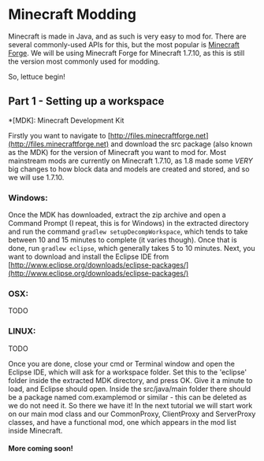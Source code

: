 # Minecraft Modding
Minecraft is made in Java, and as such is very easy to mod for. There 
are several commonly-used APIs for this, but the most popular is 
[Minecraft Forge](http://files.minecraftforge.net). We will be using 
Minecraft Forge for Minecraft 1.7.10, as this is still the version most 
commonly used for modding.

So, lettuce begin!
## Part 1 - Setting up a workspace
*[MDK]: Minecraft Development Kit

Firstly you want to navigate to [http://files.minecraftforge.net](http://files.minecraftforge.net) and download the src package (also known as the MDK) for the version of Minecraft you want to mod for. Most mainstream mods are currently on Minecraft 1.7.10, as 1.8 made some _VERY_ big changes to how block data and models are created and stored, and so we will use 1.7.10.

### Windows:
Once the MDK has downloaded, extract the zip archive and open a Command Prompt (I repeat, this is for Windows) in the extracted directory and run the command `gradlew setupDecompWorkspace`, which tends to take between 10 and 15 minutes to complete (it varies though). Once that is done, run `gradlew eclipse`, which generally takes 5 to 10 minutes. Next, you want to download and install the Eclipse IDE from [http://www.eclipse.org/downloads/eclipse-packages/](http://www.eclipse.org/downloads/eclipse-packages/)

### OSX:
TODO

### LINUX:
TODO


Once you are done, close your cmd or Terminal window and open the Eclipse IDE, which will ask for a workspace folder. Set this to the 'eclipse' folder inside the extracted MDK directory, and press OK. Give it a minute to load, and Eclipse should open. Inside the src/java/main folder there should be a package named com.examplemod or similar - this can be deleted as we do not need it.
So there we have it! In the next tutorial we will start work on our main mod class and our CommonProxy, ClientProxy and ServerProxy classes, and have a functional mod, one which appears in the mod list inside Minecraft.


#### More coming soon!
